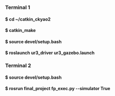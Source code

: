 ### Terminal 1  
#### $ cd ~/catkin_ckyao2  
#### $ catkin_make  
#### $ source devel/setup.bash  
#### $ roslaunch ur3_driver ur3_gazebo.launch  

### Terminal 2  
#### $ source devel/setup.bash  
#### $ rosrun final_project fp_exec.py --simulator True
